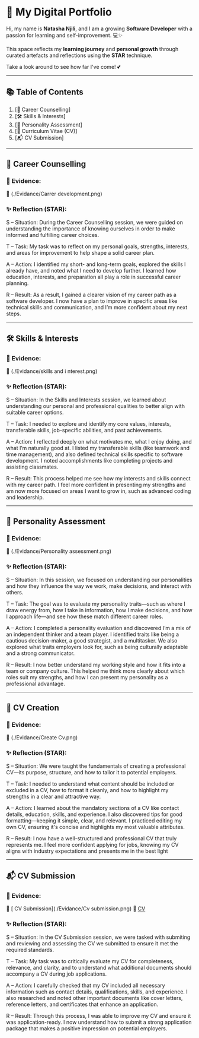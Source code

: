 # 💖 My Digital Portfolio

Hi, my name is **Natasha Njili**, and I am a growing **Software Developer** with a passion for learning and self-improvement. 💻✨

This space reflects my **learning journey** and **personal growth** through curated artefacts and reflections using the **STAR** technique.

Take a look around to see how far I've come! 💕

---

## 📚 Table of Contents
1. [💼 Career Counselling]
2. [🛠️ Skills & Interests]
3. [🌈 Personality Assessment]
4. [📄 Curriculum Vitae (CV)]
5. [📬 CV Submission]

---

## 💼 Career Counselling

### 📁 Evidence:
🔗 (./Evidance/Carrer development.png)

### ✨ Reflection (STAR):
S – Situation:
During the Career Counselling session, we were guided on understanding the importance of knowing ourselves in order to make informed and fulfilling career choices.

T – Task:
My task was to reflect on my personal goals, strengths, interests, and areas for improvement to help shape a solid career plan.

A – Action:
I identified my short- and long-term goals, explored the skills I already have, and noted what I need to develop further. I learned how education, interests, and preparation all play a role in successful career planning.

R – Result:
As a result, I gained a clearer vision of my career path as a software developer. I now have a plan to improve in specific areas like technical skills and communication, and I’m more confident about my next steps.

---

## 🛠️ Skills & Interests

### 📁 Evidence:
🔗 (./Evidance/skills and i nterest.png)

### ✨ Reflection (STAR):
S – Situation:
In the Skills and Interests session, we learned about understanding our personal and professional qualities to better align with suitable career options.

T – Task:
I needed to explore and identify my core values, interests, transferable skills, job-specific abilities, and past achievements.

A – Action:
I reflected deeply on what motivates me, what I enjoy doing, and what I’m naturally good at. I listed my transferable skills (like teamwork and time management), and also defined technical skills specific to software development. I noted accomplishments like completing projects and assisting classmates.

R – Result:
This process helped me see how my interests and skills connect with my career path. I feel more confident in presenting my strengths and am now more focused on areas I want to grow in, such as advanced coding and leadership. 

---

## 🌈 Personality Assessment

### 📁 Evidence:
🔗 (./Evidance/Personality assessment.png)

### ✨ Reflection (STAR):
S – Situation:
In this session, we focused on understanding our personalities and how they influence the way we work, make decisions, and interact with others.

T – Task:
The goal was to evaluate my personality traits—such as where I draw energy from, how I take in information, how I make decisions, and how I approach life—and see how these match different career roles.

A – Action:
I completed a personality evaluation and discovered I’m a mix of an independent thinker and a team player. I identified traits like being a cautious decision-maker, a good strategist, and a multitasker. We also explored what traits employers look for, such as being culturally adaptable and a strong communicator.

R – Result:
I now better understand my working style and how it fits into a team or company culture. This helped me think more clearly about which roles suit my strengths, and how I can present my personality as a professional advantage. 

---

## 📄 CV Creation 

### 📁 Evidence:
🔗 (./Evidance/Create Cv.png)

### ✨ Reflection (STAR):
S – Situation:
We were taught the fundamentals of creating a professional CV—its purpose, structure, and how to tailor it to potential employers.

T – Task:
I needed to understand what content should be included or excluded in a CV, how to format it cleanly, and how to highlight my strengths in a clear and attractive way.

A – Action:
I learned about the mandatory sections of a CV like contact details, education, skills, and experience. I also discovered tips for good formatting—keeping it simple, clear, and relevant. I practiced editing my own CV, ensuring it's concise and highlights my most valuable attributes.

R – Result:
I now have a well-structured and professional CV that truly represents me. I feel more confident applying for jobs, knowing my CV aligns with industry expectations and presents me in the best light

---

## 📬 CV Submission

### 📁 Evidence:
🔗 [ CV Submission](./Evidance/Cv submission.png)
🔗 [ CV ](Evidance/myCv.pdf)

### ✨ Reflection (STAR):
S – Situation:
In the CV Submission session, we were tasked with submiting and reviewing and assessing the CV we submitted to ensure it met the required standards.

T – Task:
My task was to critically evaluate my CV for completeness, relevance, and clarity, and to understand what additional documents should accompany a CV during job applications.

A – Action:
I carefully checked that my CV included all necessary information such as contact details, qualifications, skills, and experience. I also researched and noted other important documents like cover letters, reference letters, and certificates that enhance an application.

R – Result:
Through this process, I was able to improve my CV and ensure it was application-ready. I now understand how to submit a strong application package that makes a positive impression on potential employers. 

